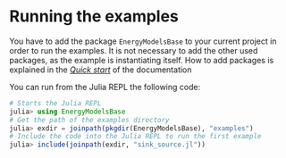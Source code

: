 # Running the examples

You have to add the package `EnergyModelsBase` to your current project in order to run the examples.
It is not necessary to add the other used packages, as the example is instantiating itself.
How to add packages is explained in the *[Quick start](https://energymodelsx.github.io/EnergyModelsBase.jl/stable/manual/quick-start/)* of the documentation

You can run from the Julia REPL the following code:

```julia
# Starts the Julia REPL
julia> using EnergyModelsBase
# Get the path of the examples directory
julia> exdir = joinpath(pkgdir(EnergyModelsBase), "examples")
# Include the code into the Julia REPL to run the first example
julia> include(joinpath(exdir, "sink_source.jl"))
```
